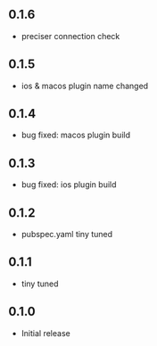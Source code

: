 ## 0.1.6
- preciser connection check

## 0.1.5
- ios & macos plugin name changed

## 0.1.4
- bug fixed: macos plugin build

## 0.1.3
- bug fixed: ios plugin build

## 0.1.2
- pubspec.yaml tiny tuned

## 0.1.1
- tiny tuned

## 0.1.0
- Initial release

